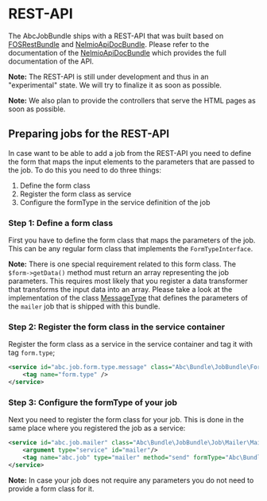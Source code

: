REST-API
========

The AbcJobBundle ships with a REST-API that was built based on [FOSRestBundle](https://github.com/FriendsOfSymfony/FOSRestBundle) and [NelmioApiDocBundle](https://github.com/nelmio/NelmioApiDocBundle). Please refer to the documentation of the [NelmioApiDocBundle](https://github.com/nelmio/NelmioApiDocBundle) which provides the full documentation of the API.

__Note:__ The REST-API is still under development and thus in an "experimental" state. We will try to finalize it as soon as possible.

__Note:__ We also plan to provide the controllers that serve the HTML pages as soon as possible.

## Preparing jobs for the REST-API

In case want to be able to add a job from the REST-API you need to define the form that maps the input elements to the parameters that are passed to the job. To do this you need to do three things:

1. Define the form class
2. Register the form class as service
3. Configure the formType in the service definition of the job

### Step 1: Define a form class

First you have to define the form class that maps the parameters of the job. This can be any regular form class that implements the `FormTypeInterface`.

__Note:__ There is one special requirement related to this form class. The `$form->getData()` method must return an array representing the job parameters. This requires most likely that you register a data transformer that transforms the input data into an array. Please take a look at the implementation of the class [MessageType](../../Form/Type/MessageType.php) that defines the parameters of the `mailer` job that is shipped with this bundle.

### Step 2: Register the form class in the service container

Register the form class as a service in the service container and tag it with tag `form.type`;

```xml
<service id="abc.job.form.type.message" class="Abc\Bundle\JobBundle\Form\Type\MessageType" public="true">
    <tag name="form.type" />
</service>
```

### Step 3: Configure the formType of your job

Next you need to register the form class for your job. This is done in the same place where you registered the job as a service:

```xml
<service id="abc.job.mailer" class="Abc\Bundle\JobBundle\Job\Mailer\Mailer" public="true">
    <argument type="service" id="mailer"/>
    <tag name="abc.job" type="mailer" method="send" formType="Abc\Bundle\JobBundle\Form\Type\MessageType"/>
</service>
```

__Note:__ In case your job does not require any parameters you do not need to provide a form class for it.